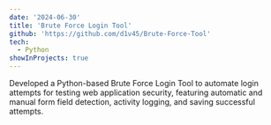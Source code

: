 ```yaml
---
date: '2024-06-30'
title: 'Brute Force Login Tool'
github: 'https://github.com/d1v45/Brute-Force-Tool'
tech:
  - Python
showInProjects: true
---
```


Developed a Python-based Brute Force Login Tool to automate login attempts for testing web application security, featuring automatic and manual form field detection, activity logging, and saving successful attempts.
